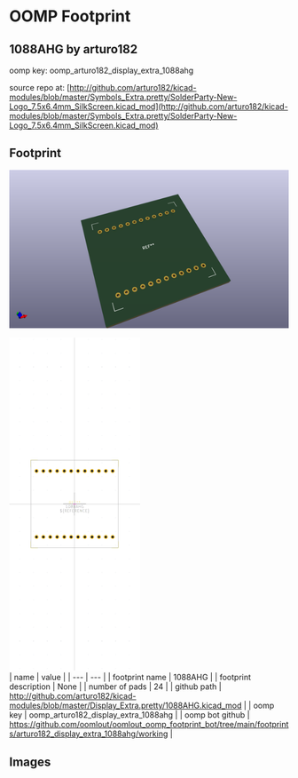 # OOMP Footprint  
## 1088AHG  by arturo182  
  
oomp key: oomp_arturo182_display_extra_1088ahg  
  
source repo at: [http://github.com/arturo182/kicad-modules/blob/master/Symbols_Extra.pretty/SolderParty-New-Logo_7.5x6.4mm_SilkScreen.kicad_mod](http://github.com/arturo182/kicad-modules/blob/master/Symbols_Extra.pretty/SolderParty-New-Logo_7.5x6.4mm_SilkScreen.kicad_mod)  
## Footprint  
  
[![working_kicad_pcb_3d.png](working_kicad_pcb_3d_600.png)](working_kicad_pcb_3d.png)  
  
[![working.png](working_600.png)](working.png)  
| name | value | 
| --- | --- | 
| footprint name | 1088AHG | 
| footprint description | None | 
| number of pads | 24 | 
| github path | http://github.com/arturo182/kicad-modules/blob/master/Display_Extra.pretty/1088AHG.kicad_mod | 
| oomp key | oomp_arturo182_display_extra_1088ahg | 
| oomp bot github | https://github.com/oomlout/oomlout_oomp_footprint_bot/tree/main/footprints/arturo182_display_extra_1088ahg/working | 
## Images  
